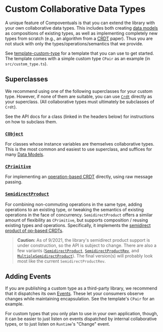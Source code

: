 # Custom Collaborative Data Types

A unique feature of Compoventuals is that you can extend the library with your own collaborative data types. This includes both creating [data models](TODO) as compositions of existing types, as well as implementing completely new types from scratch (e.g., an algorithm from a [CRDT](https://crdt.tech/) paper). Thus you are not stuck with only the types/operations/semantics that we provide.

See [template-custom-type](TODO) for a template that you can use to get started. The template comes with a simple custom type `CPair` as an example (in `src/custom_type.ts`).

## Superclasses

We recommend using one of the following superclasses for your custom type. However, if none of them are suitable, you can use [`Crdt`](./typedoc/classes/Crdt.html) directly as your superclass. (All collaborative types must ultimately be subclasses of `Crdt`).

See the API docs for a class (linked in the headers below) for instructions on how to subclass them.

### [`CObject`](./typedoc/classes/CObject.html)

For classes whose instance variables are themselves collaborative types. This is the most common and easiest to use superclass, and suffices for many [Data Models](TODO).

### [`CPrimitive`](./typedoc/classes/CPrimitive.html)

For implementing an [operation-based CRDT](https://en.wikipedia.org/wiki/Conflict-free_replicated_data_type#Operation-based_CRDTs) directly, using raw message passing.

### [`SemidirectProduct`](./typedoc/classes/SemidirectProduct.html)

For combining non-commuting operations in the same type, adding operations to an existing type, or tweaking the semantics of existing operations in the face of concurrency. `SemidirectProduct` offers a similar amount of flexibility as `CPrimitive`, but supports composition / reusing existing types and operations. Specifically, it implements the [semidirect product of op-based CRDTs](https://doi.org/10.1145/3408976).

> **Caution:** As of 9/2021, the library's semidirect product support is under construction, so the API is subject to change. There are also a few variants ([`SemidirectProduct`](./typedoc/classes/SemidirectProduct.html), [`SemidirectProductRev`](./typedoc/classes/SemidirectProductRev.html), and [`MultipleSemidirectProduct`](./typedoc/classes/MultipleSemidirectProduct.html)). The final version(s) will probably look most like the current `SemidirectProductRev`.

## Adding Events

If you are publishing a custom type as a third-party library, we recommend that it dispatches its own [Events](TODO). These let your consumers observe changes while maintaining encapsulation. See the template's `CPair` for an example.

For custom types that you only plan to use in your own application, though, it can be easier to just listen on events dispatched by internal collaborative types, or to just listen on `Runtime`'s "Change" event.

